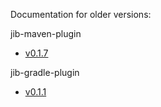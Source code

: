 Documentation for older versions:

jib-maven-plugin
- [v0.1.7](https://github.com/GoogleContainerTools/jib/blob/03d42652e82c543d0a6c6b69bd8827ec8effd82d/docs/v0.1.7/jib-maven-plugin.md)

jib-gradle-plugin
- [v0.1.1](https://github.com/GoogleContainerTools/jib/blob/03d42652e82c543d0a6c6b69bd8827ec8effd82d/docs/v0.1.1/jib-gradle-plugin.md)
